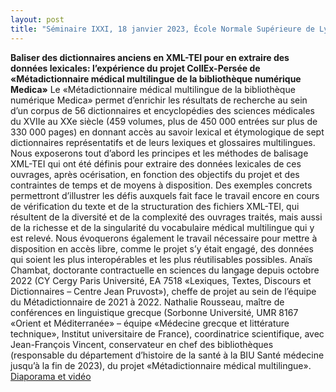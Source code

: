 ```yaml
---
layout: post
title: "Séminaire IXXI, 18 janvier 2023, École Normale Supérieure de Lyon"
---
```

**Baliser des dictionnaires anciens en XML-TEI pour en extraire des données lexicales: l’expérience du projet CollEx-Persée de «Métadictionnaire médical multilingue de la bibliothèque numérique Medica»**
Le «Métadictionnaire médical multilingue de la bibliothèque numérique Medica» permet d’enrichir les résultats de recherche au sein d’un corpus de 56 dictionnaires et encyclopédies des sciences médicales du XVIIe au XXe siècle (459 volumes, plus de 450 000 entrées sur plus de 330 000 pages) en donnant accès au savoir lexical et étymologique de sept dictionnaires représentatifs et de leurs lexiques et glossaires multilingues. Nous exposerons tout d’abord les principes et les méthodes de balisage XML-TEI qui ont été définis pour extraire des données lexicales de ces ouvrages, après océrisation, en fonction des objectifs du projet et des contraintes de temps et de moyens à disposition. Des exemples concrets permettront d’illustrer les défis auxquels fait face le travail encore en cours de vérification du texte et de la structuration des fichiers XML-TEI, qui résultent de la diversité et de la complexité des ouvrages traités, mais aussi de la richesse et de la singularité du vocabulaire médical multilingue qui y est relevé. Nous évoquerons également le travail nécessaire pour mettre à disposition en accès libre, comme le projet s’y était engagé, des données qui soient les plus interopérables et les plus réutilisables possibles.
Anaïs Chambat, doctorante contractuelle en sciences du langage depuis octobre 2022 (CY Cergy Paris Université, EA 7518 «Lexiques, Textes, Discours et Dictionnaires – Centre Jean Pruvost»), cheffe de projet au sein de l’équipe du Métadictionnaire de 2021 à 2022.
Nathalie Rousseau, maître de conférences en linguistique grecque (Sorbonne Université, UMR 8167 «Orient et Méditerranée» – équipe «Médecine grecque et littérature technique», Institut universitaire de France), coordinatrice scientifique, avec Jean-François Vincent, conservateur en chef des bibliothèques (responsable du département d’histoire de la santé à la BIU Santé médecine jusqu’à la fin de 2023), du projet «Métadictionnaire médical multilingue».
[Diaporama et vidéo](https://gitlab.liris.cnrs.fr/geode/seminaires-ixxi/-/tree/master/s%C3%A9minaires/session18_jan24)

